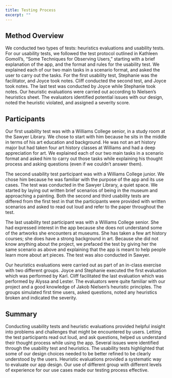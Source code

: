 ```yaml
---
title: Testing Process
excerpt: ""
---
```


## Method Overview
 
We conducted two types of tests: heuristics evaluations and usability tests. For our usability tests, we followed the test protocol outlined in Kathleen Gomoll’s, “Some Techniques for Observing Users,” starting with a brief explanation of the app, and the format and rules for the usability test. We explained each of our two main tasks in a scenario format, and asked the user to carry out the tasks. For the first usability test, Stephanie was the facilitator, and Joyce took notes. Cliff conducted the second test, and Joyce took notes. The last test was conducted by Joyce while Stephanie took notes. Our heuristic evaluations were carried out according to Nielsen’s heuristics sheet. The evaluators identified potential issues with our design, noted the heuristic violated, and assigned a severity score.
 
## Participants
 
Our first usability test was with a Williams College senior, in a study room at the Sawyer Library. We chose to start with him because he sits in the middle in terms of his art education and background. He was not an art history major but had taken four art history classes at Williams and had a deep appreciation for art. We explained each of our two main tasks in a scenario format and asked him to carry out those tasks while explaining his thought process and asking questions (even if we couldn’t answer them).
 
The second usability test participant was with a Williams College junior. We chose him because he was familiar with the purpose of the app and its use cases. The test was conducted in the Sawyer Library, a quiet space. We started by laying out written brief scenarios of being in the museum and approaching a painting. Both the second and third usability tests are differed from the first test in that the participants were provided with written scenarios and asked to read out loud and refer to the paper throughout the test.
 
The last usability test participant was with a Williams College senior. She had expressed interest in the app because she does not understand some of the artworks she encounters at museums. She has taken a few art history courses; she does have a strong background in art. Because she did not know anything about the project, we prefaced the test by giving her the same scenario as above and explaining that the app is meant to help people learn more about art pieces. The test was also conducted in Sawyer.
 
Our heuristics evaluations were carried out as part of an in-class exercise with two different groups. Joyce and Stephanie executed the first evaluation which was performed by Karl. Cliff facilitated the last evaluation which was performed by Alyssa and Lester. The evaluators were quite familiar with our project and a good knowledge of Jakob Nielsen’s heuristic principles. The groups simulated first time users, asked questions, noted any heuristics broken and indicated the severity.

## Summary 

Conducting usability tests and heuristic evaluations provided helpful insight into problems and challenges that might be encountered by users. Letting the test participants read out loud, and ask questions, helped us understand their thought process while using the app. Several issues were identified through the usability test and heuristics. The usability tests highlighted that some of our design choices needed to be better refined to be clearly understood by the users. Heuristic evaluations provided a systematic way to evaluate our app design. Our use of different group with different levels of experience for our use cases made our testing process effective.
 
